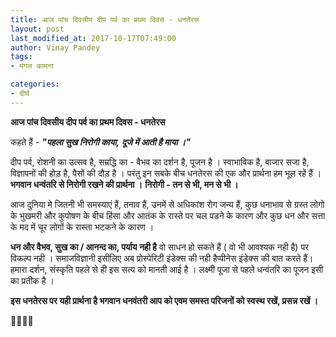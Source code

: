 ```yaml
---
title: आज पांच दिवसीय दीप पर्व का प्रथम दिवस - धनतेरस
layout: post
last_modified_at: 2017-10-17T07:49:00
author: Vinay Pandey
tags:
- मंगल कामना

categories:
- दीर्घ
---
```

**आज पांच दिवसीय दीप पर्व का प्रथम दिवस - धनतेरस**

कहते हैं -
***"पहला सुख निरोगी काया,***
***दूजे में आती है माया ।"***

दीप पर्व, रोशनी का उत्सव है, सम्रद्धि का - वैभव का दर्शन है, पूजन है । स्वाभाविक है, बाजार सजा है, विज्ञापनों की होड़ है, पैसों की दौड़ है । 
परंतु इन सबके बीच धनतेरस की एक और प्रार्थना हम भूल रहें हैं । **भगवान धन्वंतरि से निरोगी रखने की प्रार्थना ।**
**निरोगी - तन से भी, मन से भी ।** 

आज दुनिया मे जितनी भी समस्याएं हैं, तनाव हैं, उनमें से अधिकांश रोग जन्य हैं, कुछ धनाभाव से ग्रस्त लोगो के भुखमरी और कुपोषण के बीच हिंसा और आतंक के रास्ते पर चल पडने के कारण और कुछ धन और सत्ता के मद में चूर लोगों के रास्ता भटकने के कारण । 

**धन और वैभव, सुख का / आनन्द का, पर्याय नही है** वो साधन हो सकते हैं ( वो भी आवश्यक नही है) पर विकल्प नही । समाजविज्ञानी इसीलिए अब प्रोस्पेरिटी इंडेक्स की नही हैप्पीनेस इंडेक्स की बात करते हैं। हमारा दर्शन, संस्कृति पहले से ही इस सत्य को मानती आई है । लक्ष्मी पूजा से पहले धन्वंतरि  का पूजन इसी का प्रतीक है । 

**इस धनतेरस पर यही प्रार्थना है भगवान धनवंतरी आप को एवम समस्त परिजनों को स्वस्थ रखें, प्रसन्न रखें ।**

🙏🌷🌷🙏



